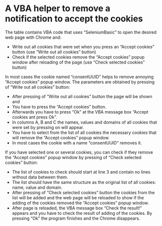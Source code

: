 # A VBA helper to remove a notification to accept the cookies
The table contains VBA code that uses “SeleniumBasic” to open the desired web page with Chrome and:
- Write out all cookies that were set when you press an “Accept cookies” button (use “Write out all cookies” button)
- Check if the selected cookies remove the “Accept cookies” popup window after reloading of the page (use “Check selected cookies” button)

In most cases the cookie named “consentUUID” helps to remove annoying “Accept cookies” popup window. The parameters are obtained by pressing of “Write out all cookies” button: 
- After pressing of “Write out all cookies” button the page will be shown and 
- You have to press the “Accept cookies” button. 
- Afterwards you have to press “Ok” at the VBA message box “Accept cookies ant press Ok”.
- In columns A, B and C the names, values and domains of all cookies that were set by pressing on will appear.
- You have to select from the list of all cookies the necessary cookies that will remove the “Accept cookies” popup window.
- In most cases the cookie with a name “consentUUID” removes it. 

If you have selected one or several cookies, you can check if they remove the “Accept cookies” popup window by pressing of “Check selected cookies” button:
- The list of cookies to check should start at line 3 and contain no lines without data between them.
- The list should have the same structure as the original list of all cookies: name, value and domain.
- After pressing of “Check selected cookies” button the cookies from the list will be added and the web page will be reloaded to show if the adding of the cookies removed the “Accept cookies” popup window.
- After page is reloaded, the VBA message box “Check the result!” appears and you have to check the result of adding of the cookies. By pressing “Ok” the program finishes and the Chrome disappears. 
